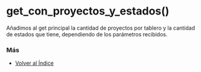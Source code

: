# get_con_proyectos_y_estados()

Añadimos al get principal la cantidad de proyectos por tablero y la cantidad de estados que tiene, dependiendo de los parámetros recibidos. 

### Más

  * [Volver al Índice](./index.md)
